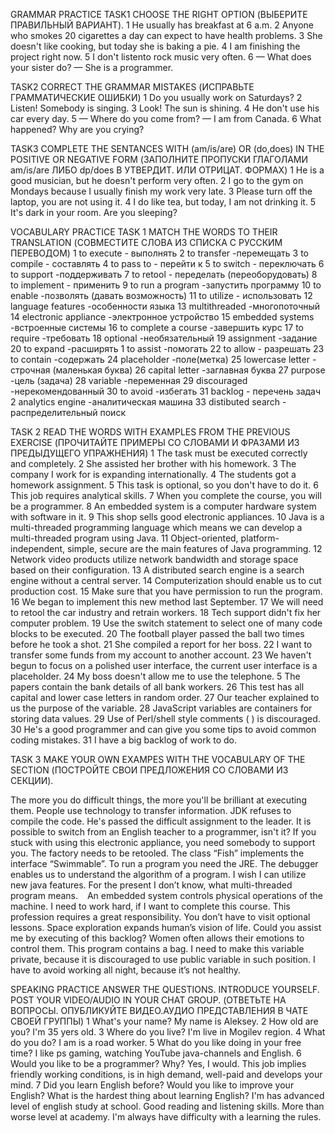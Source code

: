 GRAMMAR PRACTICE TASK1 CHOOSE THE RIGHT OPTION (ВЫБЕРИТЕ ПРАВИЛЬНЫЙ ВАРИАНТ).
1 He usually has breakfast at 6 a.m. 
2 Anyone who smokes 20 cigarettes a day can expect to have health problems. 
3 She doesn't like cooking, but today she is baking a pie. 
4 I am finishing the project right now. 
5 I don't listento rock music very often. 
6 — What does your sister do? — She is a programmer.

TASK2 CORRECT THE GRAMMAR MISTAKES (ИСПРАВЬТЕ ГРАММАТИЧЕСКИЕ ОШИБКИ) 
1 Do you usually work on Saturdays? 
2 Listen! Somebody is singing. 
3 Look! The sun is shining. 
4 He don't use his car every day. 
5 — Where do you come from? — I am from Canada.
6 What happened? Why are you crying?

TASK3 COMPLETE THE SENTANCES WITH (am/is/are) OR (do,does) IN THE POSITIVE OR NEGATIVE FORM (ЗАПОЛНИТЕ ПРОПУСКИ ГЛАГОЛАМИ am/is/are ЛИБО dp/does В УТВЕРДИТ. ИЛИ ОТРИЦАТ. ФОРМАХ) 
1 He is a good musician, but he doesn't perform very often. 
2 I go to the gym on Mondays because I usually finish my work very late. 
3 Please turn off the laptop, you are not using it. 
4 I do like tea, but today, I am not drinking it. 
5 It's dark in your room. Are you sleeping?

VOCABULARY PRACTICE TASK 1 MATCH THE WORDS TO THEIR TRANSLATION (СОВМЕСТИТЕ СЛОВА ИЗ СПИСКА С РУССКИМ ПЕРЕВОДОМ) 
1 to execute - выполнять 
2 to transfer -перемещать 
3 to compile - составлять 
4 to pass to - перейти к 
5 to switch - переключать 
6 to support -поддерживать 
7 to retool - переделать (переоборудовать) 
8 to implement - применить 
9 to run a program -запустить программу 
10 to enable -позволять (давать возможность) 
11 to utilize - использовать 
12 language features -особенности языка 
13 multithreaded -многопоточный 
14 electronic appliance -электронное устройство 
15 embedded systems -встроенные системы 
16 to complete a course -завершить курс 
17 to require -требовать 
18 optional -необязательный 
19 assignment -задание 
20 to expand -расширять 
1 to assist -помогать 
22 to allow - разрешать 
23 to contain -содержать 
24 placeholder -поле(метка) 
25 lowercase letter - строчная (маленькая буква) 
26 capital letter -заглавная буква 
27 purpose -цель (задача) 
28 variable -переменная 
29 discouraged -нерекомендованный 
30 to avoid -избегать 
31 backlog - перечень задач 
2 analytics engine -аналитическая машина 
33 distibuted search - распределительный поиск

TASK 2 READ THE WORDS WITH EXAMPLES FROM THE PREVIOUS EXERCISE (ПРОЧИТАЙТЕ ПРИМЕРЫ СО СЛОВАМИ И ФРАЗАМИ ИЗ ПРЕДЫДУЩЕГО УПРАЖНЕНИЯ) 
1 The task must be executed correctly and completely. 
2 She assisted her brother with his homework. 
3 The company I work for is expanding internationally. 
4 The students got a homework assignment. 
5 This task is optional, so you don't have to do it. 
6 This job requires analytical skills. 
7 When you complete the course, you will be a programmer. 
8 An embedded system is a computer hardware system with software in it. 
9 This shop sells good electronic appliances. 
10 Java is a multi-threaded programming language which means we can develop a multi-threaded program using Java. 
11 Object-oriented, platform-independent, simple, secure are the main features of Java programming. 
12 Network video products utilize network bandwidth and storage space based on their configuration. 
13 A distributed search engine is a search engine without a central server. 
14 Computerization should enable us to cut production cost.
15 Make sure that you have permission to run the program. 
16 We began to implement this new method last September. 
17 We will need to retool the car industry and retrain workers. 
18 Tech support didn't fix her computer problem. 
19 Use the switch statement to select one of many code blocks to be executed. 
20 The football player passed the ball two times before he took a shot. 
21 She compiled a report for her boss. 
22 I want to transfer some funds from my account to another account. 
23 We haven't begun to focus on a polished user interface, the current user interface is a placeholder. 
24 My boss doesn't allow me to use the telephone. 
5 The papers contain the bank details of all bank workers. 
26 This test has all capital and lower case letters in random order. 
27 Our teacher explained to us the purpose of the variable. 
28 JavaScript variables are containers for storing data values. 
29 Use of Perl/shell style comments ( ) is discouraged. 
30 He's a good programmer and can give you some tips to avoid common coding mistakes. 
31 I have a big backlog of work to do.

TASK 3 MAKE YOUR OWN EXAMPES WITH THE VOCABULARY OF THE SECTION (ПОСТРОЙТЕ СВОИ ПРЕДЛОЖЕНИЯ СО СЛОВАМИ ИЗ СЕКЦИИ).

The more you do difficult things, the more you'll be brilliant at executing them.
People use technology to transfer information.
JDK refuses to compile the code.
He's passed the difficult assignment to the leader.
It is possible to switch from an English teacher to a programmer, isn't it?
If you stuck with using this electronic appliance, you need somebody to support you.
The factory needs to be retooled.
The class “Fish” implements the interface “Swimmable”.
To run a program you need the JRE.
The debugger enables us to understand the algorithm of a program.
I wish I can utilize new java features.
For the present I don’t know, what multi-threaded program means.  
An embedded system controls physical operations of the machine.
I need to work hard, if I want to complete this course.
This profession requires a great responsibility.
You don’t have to visit optional lessons.
Space exploration expands human’s vision of life.
Could you assist me by executing of this backlog?
Women often allows their emotions to control them.
This program contains a bag.
I need to make this variable private, because it is discouraged to use public variable in such position.
I have to avoid working all night, because it’s not healthy.

SPEAKING PRACTICE ANSWER THE QUESTIONS. INTRODUCE YOURSELF. POST YOUR VIDEO/AUDIO IN YOUR CHAT GROUP. (ОТВЕТЬТЕ НА ВОПРОСЫ. ОПУБЛИКУЙТЕ ВИДЕО.АУДИО ПРЕДСТАВЛЕНИЯ В ЧАТЕ СВОЕЙ ГРУППЫ) 
1 What's your name? My name is Aleksey. 
2 How old are you? I'm 35 yers old. 
3 Where do you live? I'm live in Mogilev region. 
4 What do you do? I am is a road worker. 
5 What do you like doing in your free time? I like ps gaming, watching YouTube java-channels and English.
6 Would you like to be a programmer? Why? Yes, I would. This job implies friendly working conditions, is in high demand, well-paid and develops your mind. 
7 Did you learn English before? Would you like to improve your English? What is the hardest thing about learning English?
I'm has advanced level of english study at school. Good reading and listening skills. More than worse level at academy. I'm always have difficulty with a learning the rules.
